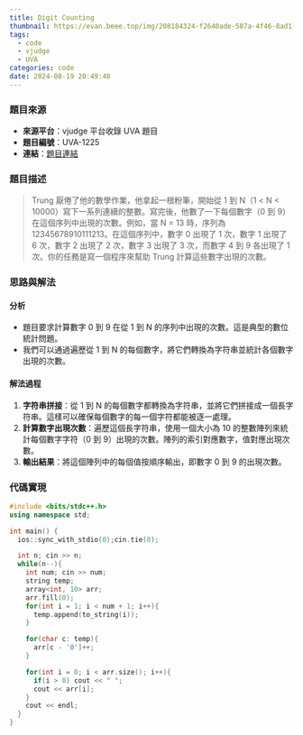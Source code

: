 ```yaml
---
title: Digit Counting
thumbnail: https://evan.beee.top/img/208184324-f2640ade-587a-4f46-8ad1-7b4c1b31394f.png
tags:
  - code
  - vjudge
  - UVA
categories: code
date: 2024-08-19 20:49:48
---
```


### 題目來源

- **來源平台**：vjudge 平台收錄 UVA 題目
- **題目編號**：UVA-1225
- **連結**：[題目連結](https://vjudge.net/problem/UVA-1225)

### 題目描述

> Trung 厭倦了他的數學作業，他拿起一根粉筆，開始從 1 到 N（1 < N < 10000）寫下一系列連續的整數。寫完後，他數了一下每個數字（0 到 9）在這個序列中出現的次數。例如，當 N = 13 時，序列為 12345678910111213。在這個序列中，數字 0 出現了 1 次，數字 1 出現了 6 次，數字 2 出現了 2 次，數字 3 出現了 3 次，而數字 4 到 9 各出現了 1 次。你的任務是寫一個程序來幫助 Trung 計算這些數字出現的次數。

### 思路與解法

#### 分析

- 題目要求計算數字 0 到 9 在從 1 到 N 的序列中出現的次數。這是典型的數位統計問題。
- 我們可以通過遍歷從 1 到 N 的每個數字，將它們轉換為字符串並統計各個數字出現的次數。

#### 解法過程

1. **字符串拼接**：從 1 到 N 的每個數字都轉換為字符串，並將它們拼接成一個長字符串。這樣可以確保每個數字的每一個字符都能被逐一處理。
2. **計算數字出現次數**：遍歷這個長字符串，使用一個大小為 10 的整數陣列來統計每個數字字符（0 到 9）出現的次數。陣列的索引對應數字，值對應出現次數。
3. **輸出結果**：將這個陣列中的每個值按順序輸出，即數字 0 到 9 的出現次數。

### 代碼實現

```cpp
#include <bits/stdc++.h>
using namespace std;

int main() {
  ios::sync_with_stdio(0);cin.tie(0);

  int n; cin >> n;
  while(n--){
    int num; cin >> num;
    string temp;
    array<int, 10> arr;
    arr.fill(0);
    for(int i = 1; i < num + 1; i++){
      temp.append(to_string(i));
    }

    for(char c: temp){
      arr[c - '0']++;
    }

    for(int i = 0; i < arr.size(); i++){
      if(i > 0) cout << " ";
      cout << arr[i];
    }
    cout << endl;
  }
}
```
